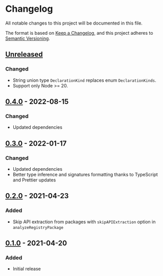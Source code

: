 # Changelog

All notable changes to this project will be documented in this file.

The format is based on [Keep a Changelog](https://keepachangelog.com/en/1.0.0/),
and this project adheres to [Semantic Versioning](https://semver.org/spec/v2.0.0.html).

## [Unreleased]

### Changed

-   String union type `DeclarationKind` replaces enum `DeclarationKinds`.
-   Support only Node >= 20.

## [0.4.0] - 2022-08-15

### Changed

-   Updated dependencies

## [0.3.0] - 2022-01-17

### Changed

-   Updated dependencies
-   Better type inference and signatures formatting thanks to TypeScript and Prettier updates

## [0.2.0] - 2021-04-23

### Added

-   Skip API extraction from packages with `skipAPIExtraction` option in `analyzeRegistryPackage`

## [0.1.0] - 2021-04-20

### Added

-   Initial release

[unreleased]: https://github.com/jsdocs-io/extractor/compare/v0.4.0...HEAD
[0.4.0]: https://github.com/jsdocs-io/extractor/compare/v0.3.0...v0.4.0
[0.3.0]: https://github.com/jsdocs-io/extractor/compare/v0.2.0...v0.3.0
[0.2.0]: https://github.com/jsdocs-io/extractor/compare/v0.1.0...v0.2.0
[0.1.0]: https://github.com/jsdocs-io/extractor/releases/tag/v0.1.0
